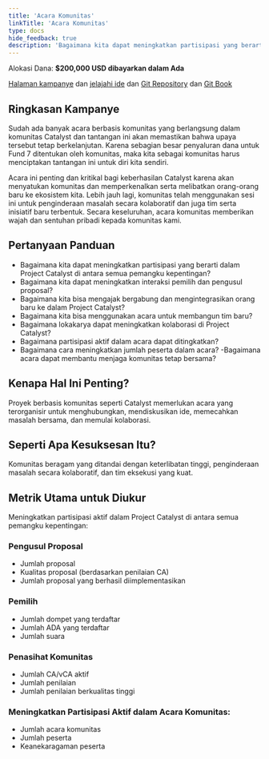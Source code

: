```yaml
---
title: 'Acara Komunitas'
linkTitle: 'Acara Komunitas'
type: docs
hide_feedback: true
description: 'Bagaimana kita dapat meningkatkan partisipasi yang berarti di antara komunitas dalam 6 bulan ke depan?'
---
```


Alokasi Dana: **$200,000 USD dibayarkan dalam Ada**

[Halaman kampanye](https://cardano.ideascale.com/a/campaign-home/26234) dan [jelajahi ide](https://cardano.ideascale.com/a/ideas/top/campaign-filter/byids/campaigns/26234/stage/unspecified) dan [Git Repository](https://github.com/Catalyst-Challenges/F7-Community-Events) dan [Git Book](https://quality-assurance-dao.gitbook.io/catalyst-fund-7-challenges/fund-7/community-events)

## Ringkasan Kampanye

Sudah ada banyak acara berbasis komunitas yang berlangsung dalam komunitas Catalyst dan tantangan ini akan memastikan bahwa upaya tersebut tetap berkelanjutan. Karena sebagian besar penyaluran dana untuk Fund 7 ditentukan oleh komunitas, maka kita sebagai komunitas harus menciptakan tantangan ini untuk diri kita sendiri.

Acara ini penting dan kritikal bagi keberhasilan Catalyst karena akan menyatukan komunitas dan memperkenalkan serta melibatkan orang-orang baru ke ekosistem kita. Lebih jauh lagi, komunitas telah menggunakan sesi ini untuk penginderaan masalah secara kolaboratif dan juga tim serta inisiatif baru terbentuk. Secara keseluruhan, acara komunitas memberikan wajah dan sentuhan pribadi kepada komunitas kami.

## Pertanyaan Panduan

- Bagaimana kita dapat meningkatkan partisipasi yang berarti dalam Project Catalyst di antara semua pemangku kepentingan?
- Bagaimana kita dapat meningkatkan interaksi pemilih dan pengusul proposal?
- Bagaimana kita bisa mengajak bergabung dan mengintegrasikan orang baru ke dalam Project Catalyst?
- Bagaimana kita bisa menggunakan acara untuk membangun tim baru?
- Bagaimana lokakarya dapat meningkatkan kolaborasi di Project Catalyst?
- Bagaimana partisipasi aktif dalam acara dapat ditingkatkan?
- Bagaimana cara meningkatkan jumlah peserta dalam acara? -Bagaimana acara dapat membantu menjaga komunitas tetap bersama?

## Kenapa Hal Ini Penting?

Proyek berbasis komunitas seperti Catalyst memerlukan acara yang terorganisir untuk menghubungkan, mendiskusikan ide, memecahkan masalah bersama, dan memulai kolaborasi.

## Seperti Apa Kesuksesan Itu?

Komunitas beragam yang ditandai dengan keterlibatan tinggi, penginderaan masalah secara kolaboratif, dan tim eksekusi yang kuat.

## Metrik Utama untuk Diukur

Meningkatkan partisipasi aktif dalam Project Catalyst di antara semua pemangku kepentingan:

### Pengusul Proposal

- Jumlah proposal
- Kualitas proposal (berdasarkan penilaian CA)
- Jumlah proposal yang berhasil diimplementasikan

### Pemilih

- Jumlah dompet yang terdaftar
- Jumlah ADA yang terdaftar
- Jumlah suara

### Penasihat Komunitas

- Jumlah CA/vCA aktif
- Jumlah penilaian
- Jumlah penilaian berkualitas tinggi

### Meningkatkan Partisipasi Aktif dalam Acara Komunitas:

- Jumlah acara komunitas
- Jumlah peserta
- Keanekaragaman peserta
